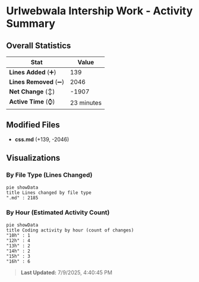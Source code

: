 # Urlwebwala Intership Work - Activity Summary 

## Overall Statistics

| Stat                   | Value                                                             |
| ---------------------- | ----------------------------------------------------------------- |
| **Lines Added** (➕)   | 139                                          |
| **Lines Removed** (➖) | 2046                                        |
| **Net Change** (↕)    | -1907                |
| **Active Time** (⌚)   | 23 minutes |


## Modified Files
- **css.md** (+139, -2046)

## Visualizations

### By File Type (Lines Changed)

```mermaid
pie showData
title Lines changed by file type
".md" : 2185
```

### By Hour (Estimated Activity Count)

```mermaid
pie showData
title Coding activity by hour (count of changes)
"10h" : 1
"12h" : 4
"13h" : 2
"14h" : 2
"15h" : 3
"16h" : 6
```


> **Last Updated:** 7/9/2025, 4:40:45 PM